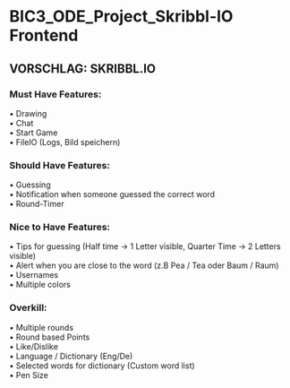 # BIC3_ODE_Project_Skribbl-IO Frontend

## VORSCHLAG: SKRIBBL.IO

### Must Have Features:<br>
•	Drawing<br>
•	Chat<br>
•	Start Game<br>
•	FileIO (Logs, Bild speichern)<br>
### Should Have Features:<br>
•	Guessing<br>
•	Notification when someone guessed the correct word<br>
•	Round-Timer<br>
### Nice to Have Features:<br>
•	Tips for guessing (Half time -> 1 Letter visible, Quarter Time -> 2 Letters visible)<br>
•	Alert when you are close to the word (z.B Pea / Tea oder Baum / Raum)<br>
•	Usernames<br>
•	Multiple colors<br>
### Overkill:<br>
•	Multiple rounds<br>
•	Round based Points<br>
•	Like/Dislike<br>
•	Language / Dictionary (Eng/De)<br>
•	Selected words for dictionary (Custom word list)<br> 
•	Pen Size<br>
